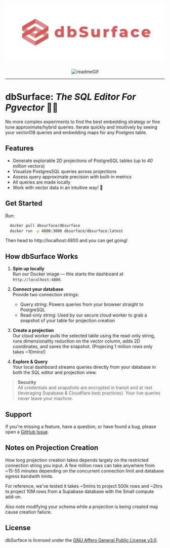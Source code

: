 <h1 align="center">
  <a href="https://dbsurface.com">
    <img 
      src="public/logo_and_name.png" 
      alt="dbSurface" 
      width="550"      
      style="height: auto;"
    />
  </a>
</h1>

<p align="center">
  <img
    src="https://github.com/user-attachments/assets/1a288048-f744-41e6-8e71-3805ce39a71a"
    alt="readmeGif"
    width="800"
  />
</p>

---
# dbSurface: _The SQL Editor For Pgvector_ 🐘✨
No more complex experiments to find the best embedding strategy or fine tune approximate/hybrid queries. Iterate quickly and intuitively by seeing your vectorDB queries and embedding maps for any Postgres table.

## Features

- Generate explorable 2D projections of PostgreSQL tables (up to _40 million_ vectors)
- Visualize PostgresSQL queries across projections
- Assess query approximate precision with built-in metrics
- All queries are made locally
- Work with vector data in an intuitive way! 🚀

## Get Started
Run: 
```bash
  docker pull dbsurface/dbsurface
  docker run -p 4800:3000 dbsurface/dbsurface:latest
  ```
Then head to http://localhost:4800 and you can get going!

## How dbSurface Works

1. **Spin up locally**  
   Run our Docker image — this starts the dashboard at `http://localhost:4800`.

2. **Connect your database**  
   Provide two connection strings:  
   - Query string: Powers queries from your browser straight to PostgreSQL  
   - Read-only string: Used by our secure cloud worker to grab a snapshot of your table for projection creation

3. **Create a projection**  
   Our cloud worker pulls the selected table using the read-only string, runs dimensionality reduction on the vector column, adds 2D coordinates, and saves the snapshot. (Projecing 1 million rows only takes ~10mins!)

4. **Explore & Query**  
   Your local dashboard streams queries directly from your database in both the SQL editor and projection view.

> **Security**  
> All credentials and snapshots are encrypted in transit and at rest (leveraging Supabase & Cloudflare best practices). Your live queries never leave your machine.  

## Support

If you're missing a feature, have a question, or have found a bug, please open a
[GitHub Issue](https://github.com/Z-Gort/dbSurface/issues/new).

## Notes on Projection Creation

How long projection creation takes depends largely on the restricted connection string you input. A few million rows can take anywhere from ~15-55 minutes depending on the concurrent connection limit and database egress bandwith limits. 

For reference, we've tested it takes ~5mins to project 500k rows and ~2hrs to project 10M rows from a Supabase database with the Small compute add-on.

Also note modifying your schema while a projection is being created may cause creation failure.

## License

dbSurface is licensed under the [GNU Affero General Public License v3.0](LICENSE).



